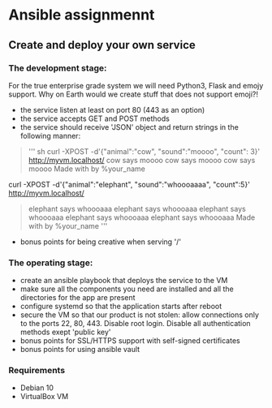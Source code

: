 # Ansible assignmennt
## Create and deploy your own service
### The development stage:
For the true enterprise grade system we will need Python3, Flask and emojy support.
Why on Earth would we create stuff that does not support emoji?!

* the service listen at least on port 80 (443 as an option)
* the service accepts GET and POST methods
* the service should receive 'JSON' object and return strings in the following manner:

>''' 
>sh
>curl -XPOST -d'{"animal":"cow", "sound":"moooo", "count": 3}'
>http://myvm.localhost/
 > cow says moooo
 > cow says moooo
 > cow says moooo
 >  Made with     by %your_name

curl -XPOST -d'{"animal":"elephant", "sound":"whoooaaaa", "count":5}'
http://myvm.localhost/
 > elephant says whoooaaa
 > elephant says whoooaaa
 > elephant says whoooaaa
 > elephant says whoooaaa
 > elephant says whoooaaa
 >  Made with     by %your_name
>'''
* bonus points for being creative when serving '/'


### The operating stage:
* create an ansible playbook that deploys the service to the VM
* make sure all the components you need are installed and all the directories for the app are present
* configure systemd so that the application starts after reboot
* secure the VM so that our product is not stolen: allow connections only to the ports 22, 80, 443. Disable root login. Disable all authentication methods exept 'public key'
* bonus points for SSL/HTTPS support with self-signed certificates
* bonus points for using ansible vault


### Requirements
* Debian 10
* VirtualBox VM
